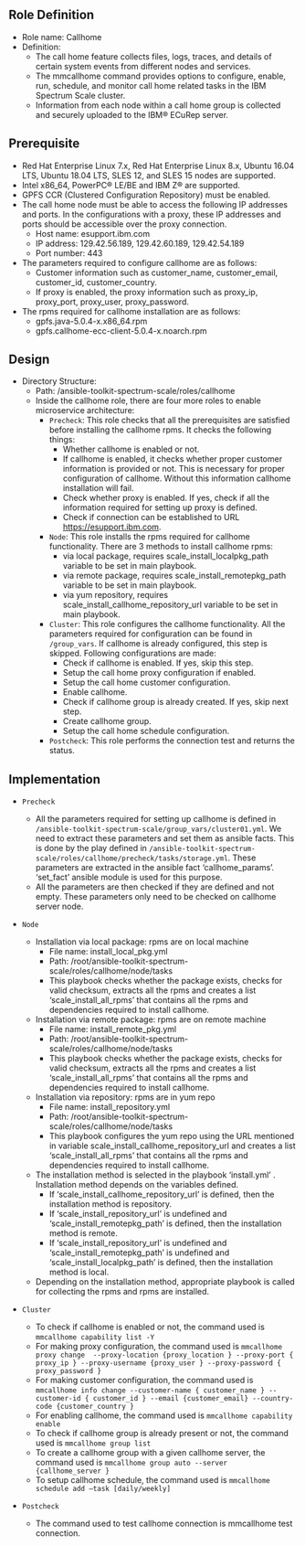 Role Definition
-------------------------------
- Role name: Callhome
- Definition:
  - The call home feature collects files, logs, traces, and details of certain system events from different nodes and services.
  - The mmcallhome command provides options to configure, enable, run, schedule, and monitor call home related tasks in the IBM Spectrum       Scale cluster.
  - Information from each node within a call home group is collected and securely uploaded to the IBM® ECuRep server.
  
 
Prerequisite
----------------------------
- Red Hat Enterprise Linux 7.x, Red Hat Enterprise Linux 8.x, Ubuntu 16.04 LTS, Ubuntu 18.04 LTS, SLES 12, and SLES 15 nodes are supported.
- Intel x86_64, PowerPC® LE/BE and IBM Z® are supported.
- GPFS CCR (Clustered Configuration Repository) must be enabled.
- The call home node must be able to access the following IP addresses and ports. In the configurations with a proxy, these IP addresses and ports should be accessible over the proxy connection.
  - Host name: esupport.ibm.com
  - IP address: 129.42.56.189, 129.42.60.189, 129.42.54.189
  - Port number: 443
- The parameters required to configure callhome are as follows:
  - Customer information such as customer_name, customer_email, customer_id, customer_country.
  - If proxy is enabled, the proxy information such as proxy_ip, proxy_port, proxy_user, proxy_password.
- The rpms required for callhome installation are as follows:
  - gpfs.java-5.0.4-x.x86_64.rpm
  - gpfs.callhome-ecc-client-5.0.4-x.noarch.rpm
  
Design
---------------------------
- Directory Structure:
  - Path: /ansible-toolkit-spectrum-scale/roles/callhome
  - Inside the callhome role, there are four more roles to enable microservice architecture:
    - `Precheck`: This role checks that all the prerequisites are satisfied before installing the callhome rpms. It checks the following things:
      - Whether callhome is enabled or not.
      - If callhome is enabled, it checks whether proper customer information is provided or not. This is necessary for proper configuration of callhome. Without this information callhome installation will fail.
      - Check whether proxy is enabled. If yes, check if all the information required for setting up proxy is defined.
      - Check if connection can be established to URL https://esupport.ibm.com.
    - `Node`: This role installs the rpms required for callhome functionality. There are 3 methods to install callhome rpms:  
      - via local package, requires  scale_install_localpkg_path variable to be set in main playbook.
      - via remote package, requires scale_install_remotepkg_path variable to be set in main playbook.
      - via yum repository, requires scale_install_callhome_repository_url variable to be set in main playbook.
    - `Cluster`: This role configures the callhome functionality. All the parameters required for configuration can be found in `/group_vars`. If callhome is already configured, this step is skipped. Following configurations are made:
      - Check if callhome is enabled. If yes, skip this step.
      - Setup the call home proxy configuration if enabled.
      -	Setup the call home customer configuration.
      -	Enable callhome.
      -	Check if callhome group is already created. If yes, skip next step.
      -	Create callhome group.
      -	Setup the call home schedule configuration.
    - `Postcheck`: This role performs the connection test and returns the status.

Implementation
-------------------------
- `Precheck`
  - All the parameters required for setting up callhome is defined in `/ansible-toolkit-spectrum-scale/group_vars/cluster01.yml`. We need to extract these parameters and set them as ansible facts. This is done by the play defined in `/ansible-toolkit-spectrum-scale/roles/callhome/precheck/tasks/storage.yml`. These parameters are extracted in the ansible fact ‘callhome_params’. ‘set_fact’ ansible module is used for this purpose.
  - All the parameters are then checked if they are defined and not empty. These parameters only need to be checked on callhome server node.
  
- `Node`
  - Installation via local package: rpms are on local machine
    - File name: install_local_pkg.yml
    - Path: /root/ansible-toolkit-spectrum-scale/roles/callhome/node/tasks
    - This playbook checks whether the package exists, checks for valid checksum, extracts all the rpms and creates a list ‘scale_install_all_rpms’ that contains all the rpms and dependencies required to install callhome.
  - Installation via remote package: rpms are on remote machine
    - File name: install_remote_pkg.yml
    - Path: /root/ansible-toolkit-spectrum-scale/roles/callhome/node/tasks
    - This playbook checks whether the package exists, checks for valid checksum, extracts all the rpms and creates a list ‘scale_install_all_rpms’ that contains all the rpms and dependencies required to install callhome.
  - Installation via repository: rpms are in yum repo
    - File name: install_repository.yml
    - Path: /root/ansible-toolkit-spectrum-scale/roles/callhome/node/tasks
    - This playbook configures the yum repo using the URL mentioned in variable scale_install_callhome_repository_url and creates a list ‘scale_install_all_rpms’ that contains all the rpms and dependencies required to install callhome.
  - The installation method is selected in the playbook ‘install.yml’ . Installation method depends on the variables defined.
    - If  ‘scale_install_callhome_repository_url’ is defined, then the installation method is repository.
    -	If  ‘scale_install_repository_url’ is undefined and ‘scale_install_remotepkg_path’ is defined, then the installation method is remote.
    -	If  ‘scale_install_repository_url’ is undefined and ‘scale_install_remotepkg_path’ is undefined and ‘scale_install_localpkg_path’ is defined, then the installation method is local.
  - Depending on the installation method, appropriate playbook is called for collecting the rpms and rpms are installed. 
  
- `Cluster`
  - To check if callhome is enabled or not, the command used is `mmcallhome capability list -Y`
  -	For making proxy configuration, the command used is `mmcallhome proxy change  --proxy-location {proxy_location } --proxy-port { proxy_ip } --proxy-username {proxy_user } --proxy-password { proxy_password }`
  -	For making customer configuration, the command used is `mmcallhome info change --customer-name { customer_name } --customer-id { customer_id } --email {customer_email} --country-code {customer_country }`
  - For enabling callhome, the command used is `mmcallhome capability enable`
  -	To check if callhome group is already present or not, the command used is `mmcallhome group list`
  -	To create a callhome group with a given callhome server, the command used is `mmcallhome group auto --server {callhome_server }`
  -	To setup callhome schedule, the command used is `mmcallhome schedule add –task [daily/weekly]`
  
- `Postcheck`
  - The command used to test callhome connection is mmcallhome test connection.





      
      
      
      
      
      
      
      
      
      
      
      
      
      
      
      
      
      
      
      
      
      
      
      
      
      
      
      
      
      
      
      
      
      
      
